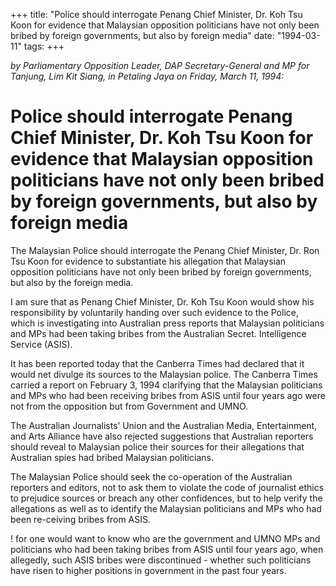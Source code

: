 +++ 
title: "Police should interrogate Penang Chief Minister, Dr. Koh Tsu Koon for evidence that Malaysian opposition politicians have not only been bribed by foreign governments, but also by foreign media"
date: "1994-03-11"
tags:
+++

_by Parliamentary Opposition Leader, DAP Secretary-General and MP for Tanjung, Lim Kit Siang, in Petaling Jaya on Friday, March 11, 1994:_

# Police should interrogate Penang Chief Minister, Dr. Koh Tsu Koon for evidence that Malaysian opposition politicians have not only been bribed by foreign governments, but also by foreign media

The Malaysian Police should interrogate the Penang Chief Minister, Dr. Ron Tsu Koon for evidence to substantiate his allegation that Malaysian opposition politicians have not only been bribed by foreign governments, but also by the foreign media.</u>

I am sure that as Penang Chief Minister, Dr. Koh Tsu Koon would show his responsibility by voluntarily handing over such evidence to the Police, which is investigating into Australian press reports that Malaysian politicians and MPs had been taking bribes from the Australian Secret. Intelligence Service (ASIS).

It has been reported today that the Canberra Times had declared that it would net divulge its sources to the Malaysian police. The Canberra Times carried a report on February 3, 1994 clarifying that the Malaysian politicians and MPs who had been receiving bribes from ASIS until four years ago were not from the opposition but from Government and UMNO.

The Australian Journalists’ Union and the Australian Media, Entertainment, and Arts Alliance have also rejected suggestions that Australian reporters should reveal to Malaysian police their sources for their allegations that Australian spies had bribed Malaysian politicians.

The Malaysian Police should seek the co-operation of the Australian reporters and editors, not to ask them to violate the code of journalist ethics to prejudice sources or breach any other confidences, but to help verify the allegations as well as to identify the Malaysian politicians and MPs who had been re-ceiving bribes from ASIS.

! for one would want to know who are the government and UMNO MPs and politicians who had been taking bribes from ASIS until four years ago, when allegedly, such ASIS bribes were discontinued - whether such politicians have risen to higher positions in government in the past four years.
 
